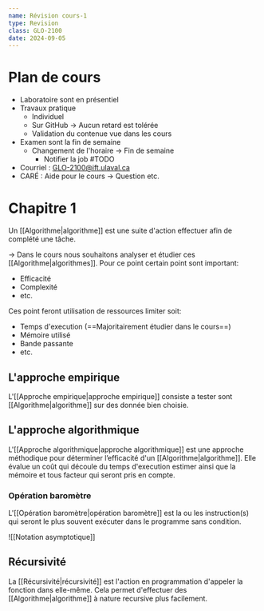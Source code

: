```yaml
---
name: Révision cours-1
type: Revision
class: GLO-2100
date: 2024-09-05
---
```

# Plan de cours

- Laboratoire sont en présentiel
- Travaux pratique
    - Individuel
    - Sur GitHub -> Aucun retard est tolérée
    - Validation du contenue vue dans les cours
- Examen sont la fin de semaine
    - Changement de l'horaire -> Fin de semaine 
        - Notifier la job #TODO
- Courriel : GLO-2100@ift.ulaval.ca
- CARÉ : Aide pour le cours -> Question etc.

# Chapitre 1

Un [[Algorithme|algorithme]] est une suite d'action effectuer afin de complété une tâche.

-> Dans le cours nous souhaitons analyser et étudier ces [[Algorithme|algorithmes]]. Pour ce point certain point sont important:
- Efficacité
- Complexité
- etc.

Ces point feront utilisation de ressources limiter soit:
- Temps d'execution (==Majoritairement étudier dans le cours==)
- Mémoire utilisé
- Bande passante
- etc.

## L'approche empirique
L'[[Approche empirique|approche empirique]] consiste a tester sont [[Algorithme|algorithme]] sur des donnée bien choisie.

## L'approche algorithmique
L'[[Approche algorithmique|approche algorithmique]] est une approche méthodique pour déterminer l’efficacité d'un [[Algorithme|algorithme]]. Elle évalue un coût qui découle du temps d'execution estimer ainsi que la mémoire et tous facteur qui seront pris en compte.

### Opération baromètre
L'[[Opération baromètre|opération baromètre]] est la ou les instruction(s) qui seront le plus souvent exécuter dans le programme sans condition.

![[Notation asymptotique]]

## Récursivité
La [[Récursivité|récursivité]] est l'action en programmation d'appeler la fonction dans elle-même. Cela permet d'effectuer des [[Algorithme|algorithme]] à nature recursive plus facilement.